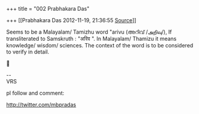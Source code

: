 +++
title = "002 Prabhakara Das"

+++
[[Prabhakara Das	2012-11-19, 21:36:55 [Source](https://groups.google.com/g/samskrita/c/HgvDh7Vs0Hg)]]



Seems to be a Malayalam/ Tamizhu word "arivu (അറിവ് /அறிவு/), If transliterated to Samskruth : "अरिव ". In Malayalam/ Thamizu it means knowledge/ wisdom/ sciences. The context of the word is to be considered to verify in detail.



--  
VRS

pl follow and comment:

<http://twitter.com/mbpradas>

  

